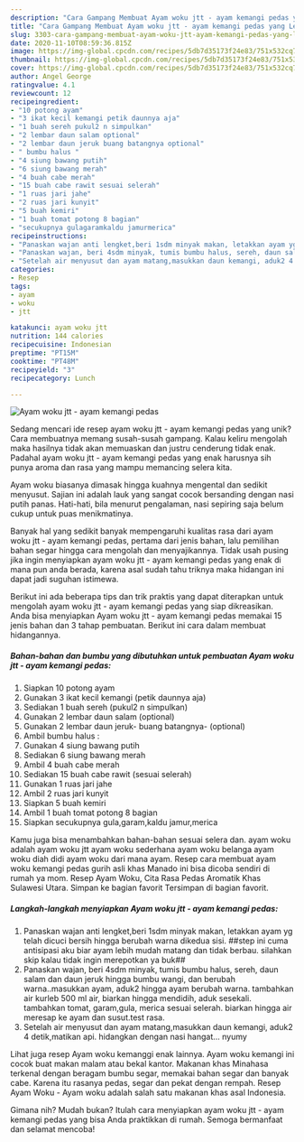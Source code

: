 ```yaml
---
description: "Cara Gampang Membuat Ayam woku jtt - ayam kemangi pedas yang Lezat"
title: "Cara Gampang Membuat Ayam woku jtt - ayam kemangi pedas yang Lezat"
slug: 3303-cara-gampang-membuat-ayam-woku-jtt-ayam-kemangi-pedas-yang-lezat
date: 2020-11-10T08:59:36.815Z
image: https://img-global.cpcdn.com/recipes/5db7d35173f24e83/751x532cq70/ayam-woku-jtt-ayam-kemangi-pedas-foto-resep-utama.jpg
thumbnail: https://img-global.cpcdn.com/recipes/5db7d35173f24e83/751x532cq70/ayam-woku-jtt-ayam-kemangi-pedas-foto-resep-utama.jpg
cover: https://img-global.cpcdn.com/recipes/5db7d35173f24e83/751x532cq70/ayam-woku-jtt-ayam-kemangi-pedas-foto-resep-utama.jpg
author: Angel George
ratingvalue: 4.1
reviewcount: 12
recipeingredient:
- "10 potong ayam"
- "3 ikat kecil kemangi petik daunnya aja"
- "1 buah sereh pukul2 n simpulkan"
- "2 lembar daun salam optional"
- "2 lembar daun jeruk buang batangnya optional"
- " bumbu halus "
- "4 siung bawang putih"
- "6 siung bawang merah"
- "4 buah cabe merah"
- "15 buah cabe rawit sesuai selerah"
- "1 ruas jari jahe"
- "2 ruas jari kunyit"
- "5 buah kemiri"
- "1 buah tomat potong 8 bagian"
- "secukupnya gulagaramkaldu jamurmerica"
recipeinstructions:
- "Panaskan wajan anti lengket,beri 1sdm minyak makan, letakkan ayam yg telah dicuci bersih hingga berubah warna dikedua sisi. ##step ini cuma antisipasi aku biar ayam lebih mudah matang dan tidak berbau. silahkan skip kalau tidak ingin merepotkan ya buk##"
- "Panaskan wajan, beri 4sdm minyak, tumis bumbu halus, sereh, daun salam dan daun jeruk hingga bumbu wangi, dan berubah warna..masukkan ayam, aduk2 hingga ayam berubah warna. tambahkan air kurleb 500 ml air, biarkan hingga mendidih, aduk sesekali. tambahkan tomat, garam,gula, merica sesuai selerah. biarkan hingga air meresap ke ayam dan susut.test rasa."
- "Setelah air menyusut dan ayam matang,masukkan daun kemangi, aduk2 4 detik,matikan api. hidangkan dengan nasi hangat... nyumy"
categories:
- Resep
tags:
- ayam
- woku
- jtt

katakunci: ayam woku jtt 
nutrition: 144 calories
recipecuisine: Indonesian
preptime: "PT15M"
cooktime: "PT48M"
recipeyield: "3"
recipecategory: Lunch

---
```



![Ayam woku jtt - ayam kemangi pedas](https://img-global.cpcdn.com/recipes/5db7d35173f24e83/751x532cq70/ayam-woku-jtt-ayam-kemangi-pedas-foto-resep-utama.jpg)

Sedang mencari ide resep ayam woku jtt - ayam kemangi pedas yang unik? Cara membuatnya memang susah-susah gampang. Kalau keliru mengolah maka hasilnya tidak akan memuaskan dan justru cenderung tidak enak. Padahal ayam woku jtt - ayam kemangi pedas yang enak harusnya sih punya aroma dan rasa yang mampu memancing selera kita.

Ayam woku biasanya dimasak hingga kuahnya mengental dan sedikit menyusut. Sajian ini adalah lauk yang sangat cocok bersanding dengan nasi putih panas. Hati-hati, bila menurut pengalaman, nasi sepiring saja belum cukup untuk puas menikmatinya.

Banyak hal yang sedikit banyak mempengaruhi kualitas rasa dari ayam woku jtt - ayam kemangi pedas, pertama dari jenis bahan, lalu pemilihan bahan segar hingga cara mengolah dan menyajikannya. Tidak usah pusing jika ingin menyiapkan ayam woku jtt - ayam kemangi pedas yang enak di mana pun anda berada, karena asal sudah tahu triknya maka hidangan ini dapat jadi suguhan istimewa.


Berikut ini ada beberapa tips dan trik praktis yang dapat diterapkan untuk mengolah ayam woku jtt - ayam kemangi pedas yang siap dikreasikan. Anda bisa menyiapkan Ayam woku jtt - ayam kemangi pedas memakai 15 jenis bahan dan 3 tahap pembuatan. Berikut ini cara dalam membuat hidangannya.

<!--inarticleads1-->

##### Bahan-bahan dan bumbu yang dibutuhkan untuk pembuatan Ayam woku jtt - ayam kemangi pedas:

1. Siapkan 10 potong ayam
1. Gunakan 3 ikat kecil kemangi (petik daunnya aja)
1. Sediakan 1 buah sereh (pukul2 n simpulkan)
1. Gunakan 2 lembar daun salam (optional)
1. Gunakan 2 lembar daun jeruk- buang batangnya- (optional)
1. Ambil  bumbu halus :
1. Gunakan 4 siung bawang putih
1. Sediakan 6 siung bawang merah
1. Ambil 4 buah cabe merah
1. Sediakan 15 buah cabe rawit (sesuai selerah)
1. Gunakan 1 ruas jari jahe
1. Ambil 2 ruas jari kunyit
1. Siapkan 5 buah kemiri
1. Ambil 1 buah tomat potong 8 bagian
1. Siapkan secukupnya gula,garam,kaldu jamur,merica


Kamu juga bisa menambahkan bahan-bahan sesuai selera dan. ayam woku adalah ayam woku jtt ayam woku sederhana ayam woku belanga ayam woku diah didi ayam woku dari mana ayam. Resep cara membuat ayam woku kemangi pedas gurih asli khas Manado ini bisa dicoba sendiri di rumah ya mom. Resep Ayam Woku, Cita Rasa Pedas Aromatik Khas Sulawesi Utara. Simpan ke bagian favorit Tersimpan di bagian favorit. 

<!--inarticleads2-->

##### Langkah-langkah menyiapkan Ayam woku jtt - ayam kemangi pedas:

1. Panaskan wajan anti lengket,beri 1sdm minyak makan, letakkan ayam yg telah dicuci bersih hingga berubah warna dikedua sisi. ##step ini cuma antisipasi aku biar ayam lebih mudah matang dan tidak berbau. silahkan skip kalau tidak ingin merepotkan ya buk##
1. Panaskan wajan, beri 4sdm minyak, tumis bumbu halus, sereh, daun salam dan daun jeruk hingga bumbu wangi, dan berubah warna..masukkan ayam, aduk2 hingga ayam berubah warna. tambahkan air kurleb 500 ml air, biarkan hingga mendidih, aduk sesekali. tambahkan tomat, garam,gula, merica sesuai selerah. biarkan hingga air meresap ke ayam dan susut.test rasa.
1. Setelah air menyusut dan ayam matang,masukkan daun kemangi, aduk2 4 detik,matikan api. hidangkan dengan nasi hangat... nyumy


Lihat juga resep Ayam woku kemanggi enak lainnya. Ayam woku kemangi ini cocok buat makan malam atau bekal kantor. Makanan khas Minahasa terkenal dengan beragam bumbu segar, memakai bahan segar dan banyak cabe. Karena itu rasanya pedas, segar dan pekat dengan rempah. Resep Ayam Woku - Ayam woku adalah salah satu makanan khas asal Indonesia. 

Gimana nih? Mudah bukan? Itulah cara menyiapkan ayam woku jtt - ayam kemangi pedas yang bisa Anda praktikkan di rumah. Semoga bermanfaat dan selamat mencoba!
